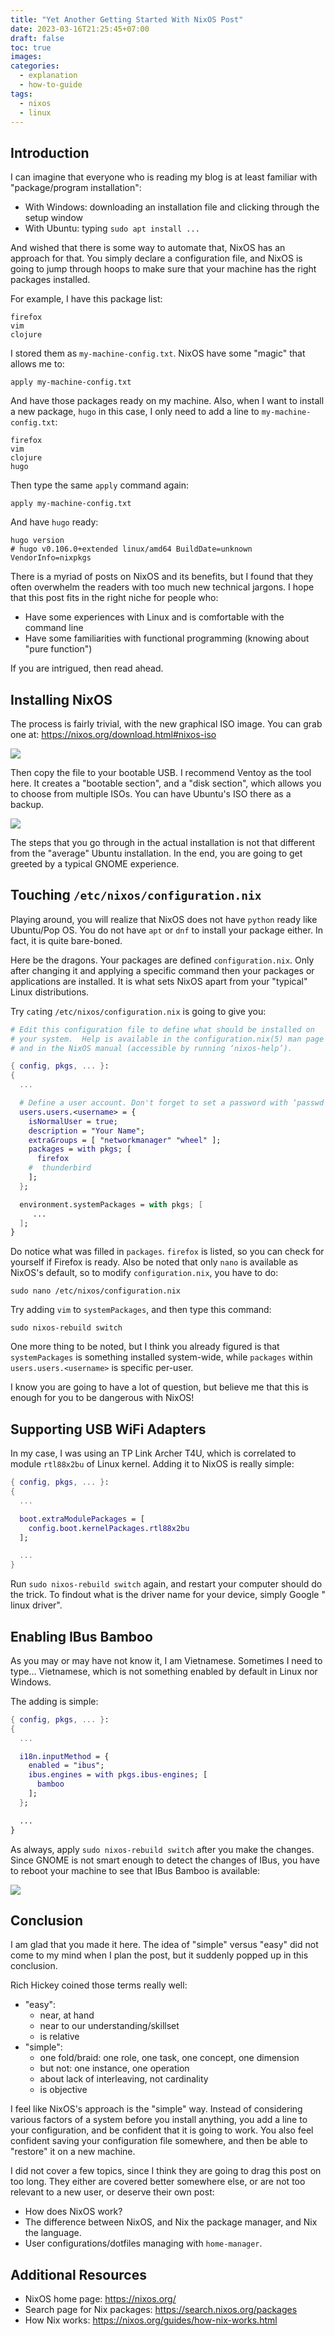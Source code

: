 ```yaml
---
title: "Yet Another Getting Started With NixOS Post"
date: 2023-03-16T21:25:45+07:00
draft: false
toc: true
images:
categories:
  - explanation
  - how-to-guide
tags:
  - nixos
  - linux
---
```


## Introduction

I can imagine that everyone who is reading my blog is at least familiar with
"package/program installation":

- With Windows: downloading an installation file and clicking through the setup
  window
- With Ubuntu: typing `sudo apt install ...`

And wished that there is some way to automate that, NixOS has an approach for
that. You simply declare a configuration file, and NixOS is going to jump
through hoops to make sure that your machine has the right packages installed.

For example, I have this package list:

```
firefox
vim
clojure
```

I stored them as `my-machine-config.txt`. NixOS have some "magic" that allows me
to:

```shell
apply my-machine-config.txt
```

And have those packages ready on my machine. Also, when I want to install a new
package, `hugo` in this case, I only need to add a line to
`my-machine-config.txt`:

```
firefox
vim
clojure
hugo
```

Then type the same `apply` command again:

```shell
apply my-machine-config.txt
```

And have `hugo` ready:

```shell
hugo version
# hugo v0.106.0+extended linux/amd64 BuildDate=unknown VendorInfo=nixpkgs
```

There is a myriad of posts on NixOS and its benefits, but I found that they
often overwhelm the readers with too much new technical jargons. I hope that
this post fits in the right niche for people who:

- Have some experiences with Linux and is comfortable with the command line
- Have some familiarities with functional programming (knowing about "pure
  function")

If you are intrigued, then read ahead.

## Installing NixOS

The process is fairly trivial, with the new graphical ISO image. You can grab
one at: https://nixos.org/download.html#nixos-iso

![](../images/download-nixos-graphical-iso.png)

Then copy the file to your bootable USB. I recommend Ventoy as the tool here. It
creates a "bootable section", and a "disk section", which allows you to choose
from multiple ISOs. You can have Ubuntu's ISO there as a backup.

![](../images/ventoy.png)

The steps that you go through in the actual installation is not that different
from the "average" Ubuntu installation. In the end, you are going to get greeted
by a typical GNOME experience.

## Touching `/etc/nixos/configuration.nix`

Playing around, you will realize that NixOS does not have `python` ready like
Ubuntu/Pop OS. You do not have `apt` or `dnf` to install your package either. In
fact, it is quite bare-boned.

Here be the dragons. Your packages are defined `configuration.nix`. Only after
changing it and applying a specific command then your packages or applications
are installed. It is what sets NixOS apart from your "typical" Linux
distributions.

Try `cat`ing `/etc/nixos/configuration.nix` is going to give you:

```nix
# Edit this configuration file to define what should be installed on
# your system.  Help is available in the configuration.nix(5) man page
# and in the NixOS manual (accessible by running ‘nixos-help’).

{ config, pkgs, ... }:
{
  ...

  # Define a user account. Don't forget to set a password with ‘passwd’.
  users.users.<username> = {
    isNormalUser = true;
    description = "Your Name";
    extraGroups = [ "networkmanager" "wheel" ];
    packages = with pkgs; [
      firefox
    #  thunderbird
    ];
  };

  environment.systemPackages = with pkgs; [
     ...
  ];
}
```

Do notice what was filled in `packages`. `firefox` is listed, so you can check
for yourself if Firefox is ready. Also be noted that only `nano` is available as
NixOS's default, so to modify `configuration.nix`, you have to do:

```shell
sudo nano /etc/nixos/configuration.nix
```

Try adding `vim` to `systemPackages`, and then type this command:

```shell
sudo nixos-rebuild switch
```

One more thing to be noted, but I think you already figured is that
`systemPackages` is something installed system-wide, while `packages` within
`users.users.<username>` is specific per-user.

I know you are going to have a lot of question, but believe me that this is
enough for you to be dangerous with NixOS!

## Supporting USB WiFi Adapters

In my case, I was using an TP Link Archer T4U, which is correlated to module
`rtl88x2bu` of Linux kernel. Adding it to NixOS is really simple:

```nix
{ config, pkgs, ... }:
{
  ...

  boot.extraModulePackages = [
    config.boot.kernelPackages.rtl88x2bu
  ];

  ...
}
```

Run `sudo nixos-rebuild switch` again, and restart your computer should do the
trick. To findout what is the driver name for your device, simply Google "<your
device name> linux driver".

## Enabling IBus Bamboo

As you may or may have not know it, I am Vietnamese. Sometimes I need to type...
Vietnamese, which is not something enabled by default in Linux nor Windows.

The adding is simple:

```nix
{ config, pkgs, ... }:
{
  ...

  i18n.inputMethod = {
    enabled = "ibus";
    ibus.engines = with pkgs.ibus-engines; [
      bamboo
    ];
  };

  ...
}
```

As always, apply `sudo nixos-rebuild switch` after you make the changes. Since
GNOME is not smart enough to detect the changes of IBus, you have to reboot your
machine to see that IBus Bamboo is available:

![](../images/gnome-ibus-bamboo.png)

## Conclusion

I am glad that you made it here. The idea of "simple" versus "easy" did not come
to my mind when I plan the post, but it suddenly popped up in this conclusion.

Rich Hickey coined those terms really well:

- "easy":
  - near, at hand
  - near to our understanding/skillset
  - is relative
- "simple":
  - one fold/braid: one role, one task, one concept, one dimension
  - but not: one instance, one operation
  - about lack of interleaving, not cardinality
  - is objective

I feel like NixOS's approach is the "simple" way. Instead of considering various
factors of a system before you install anything, you add a line to your
configuration, and be confident that it is going to work. You also feel
confident saving your configuration file somewhere, and then be able to
"restore" it on a new machine.

I did not cover a few topics, since I think they are going to drag this post on
too long. They either are covered better somewhere else, or are not too relevant
to a new user, or deserve their own post:

- How does NixOS work?
- The difference between NixOS, and Nix the package manager, and Nix the
  language.
- User configurations/dotfiles managing with `home-manager`.

## Additional Resources

- NixOS home page: https://nixos.org/
- Search page for Nix packages: https://search.nixos.org/packages
- How Nix works: https://nixos.org/guides/how-nix-works.html

